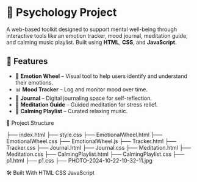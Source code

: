 # 🧠 Psychology Project

A web-based toolkit designed to support mental well-being through interactive tools like an emotion tracker, mood journal, meditation guide, and calming music playlist. Built using **HTML**, **CSS**, and **JavaScript**.

## 🌟 Features

- 🎨 **Emotion Wheel** – Visual tool to help users identify and understand their emotions.
- 📊 **Mood Tracker** – Log and monitor mood over time.
- 📓 **Journal** – Digital journaling space for self-reflection.
- 🧘 **Meditation Guide** – Guided meditation for stress relief.
- 🎵 **Calming Playlist** – Curated relaxing music.

📁 Project Structure

├── index.html
├── style.css
├── EmotionalWheel.html
├── EmotionalWheel.css
├── EmotionalWheel.js
├── Tracker.html
├── Tracker.css
├── Journal.html
├── Journal.css
├── Meditation.html
├── Meditation.css
├── CalmingPlaylist.html
├── CalmingPlaylist.css
├── p1.html
├── p1.css
├── PHOTO-2024-10-22-10-32-11.jpg


🛠️ Built With
HTML
CSS
JavaScript




